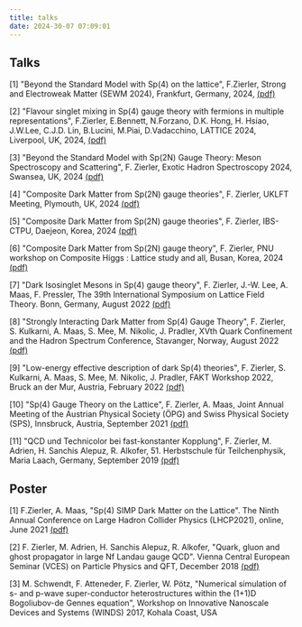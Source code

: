 ```yaml
---
title: talks
date: 2024-30-07 07:09:01
---
```


## Talks

[1] "Beyond the Standard Model with Sp(4) on the lattice", F.Zierler, Strong and Electroweak Matter (SEWM 2024), Frankfurt, Germany, 2024, [(pdf)](pdfs/zierler_sewm2024.pdf) 

[2] "Flavour singlet mixing in Sp(4) gauge theory with fermions in multiple representations", F.Zierler, E.Bennett, N.Forzano, D.K. Hong, H. Hsiao, J.W.Lee, C.J.D. Lin, B.Lucini, M.Piai, D.Vadacchino, LATTICE 2024, Liverpool, UK, 2024, [(pdf)](pdfs/zierler_lattice2024.pdf)    

[3] "Beyond the Standard Model with Sp(2N) Gauge Theory: Meson Spectroscopy and Scattering", F. Zierler, Exotic Hadron Spectroscopy 2024, Swansea, UK, 2024 [(pdf)](pdfs/zierler_exotic_hadrons_2024.pdf)

[4] "Composite Dark Matter from Sp(2N) gauge theories", F. Zierler, UKLFT Meeting, Plymouth, UK, 2024 [(pdf)](pdfs/talk_plymout_2024.pdf)

[5] "Composite Dark Matter from Sp(2N) gauge theories", F. Zierler, IBS-CTPU, Daejeon, Korea, 2024 [(pdf)](pdfs/zierler_daejeon_2024.pdf)

[6] "Composite Dark Matter from Sp(2N) gauge theory", F. Zierler, PNU workshop on Composite Higgs : Lattice study and all, Busan, Korea, 2024 [(pdf)](pdfs/zierler_busan_2024.pdf)

[7] "Dark Isosinglet Mesons in Sp(4) gauge theory", F. Zierler, J.-W. Lee, A. Maas, F. Pressler, The 39th International Symposium on Lattice Field Theory. Bonn, Germany, August 2022 [(pdf)](pdfs/Lattice2022_Zierler.pdf)

[8] "Strongly Interacting Dark Matter from Sp(4) Gauge Theory", F. Zierler, S. Kulkarni, A. Maas, S. Mee, M. Nikolic, J. Pradler, XVth Quark Confinement and the Hadron Spectrum Conference, Stavanger, Norway, August 2022 [(pdf)](pdfs/Confinement2022_Zierler.pdf)

[9] "Low-energy effective description of dark Sp(4) theories", F. Zierler, S. Kulkarni, A. Maas, S. Mee, M. Nikolic, J. Pradler, FAKT Workshop 2022, Bruck an der Mur, Austria, February 2022 [(pdf)](pdfs/FAKT2022_FG1_Zierler.pdf)

[10] "Sp(4) Gauge Theory on the Lattice", F. Zierler, A. Maas, Joint Annual Meeting of the Austrian Physical Society (ÖPG) and Swiss Physical Society (SPS), Innsbruck, Austria, September 2021 [(pdf)](pdfs/OEPGSPS2021_Zierler.pdf)

[11] "QCD und Technicolor bei fast-konstanter Kopplung", F. Zierler, M. Adrien, H. Sanchis Alepuz, R. Alkofer, 51. Herbstschule für Teilchenphysik, Maria Laach, Germany, September 2019 [(pdf)](pdfs/MariaLaach2019_Zierler.pdf)

## Poster

[1] F.Zierler, A. Maas, "Sp(4) SIMP Dark Matter on the Lattice". The Ninth Annual Conference on Large Hadron Collider Physics (LHCP2021), online, June 2021 [(pdf)](pdfs/LHCP2021_SIMP_DM_Zierler.pdf)

[2] F. Zierler, M. Adrien, H. Sanchis Alepuz, R. Alkofer, "Quark, gluon and ghost propagator in large Nf Landau gauge QCD". Vienna Central European Seminar (VCES) on Particle Physics and QFT, December 2018 [(pdf)](pdfs/VCES2018.pdf)

[3] M. Schwendt, F. Atteneder, F. Zierler, W. Pötz, "Numerical simulation of s- and p-wave super-conductor heterostructures within the (1+1)D Bogoliubov-de Gennes equation", Workshop on Innovative Nanoscale Devices and Systems (WINDS) 2017, Kohala Coast, USA
